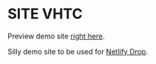 # SITE VHTC

Preview demo site [right here](https://bbb22.netlify.app/).

Silly demo site to be used for [Netlify Drop](https://app.netlify.com/drop).


